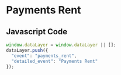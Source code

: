 # Payments Rent

### 

## Javascript Code
```js
window.dataLayer = window.dataLayer || [];
dataLayer.push({
  "event": "payments_rent",
  "detailed_event": "Payments Rent"
});
```








